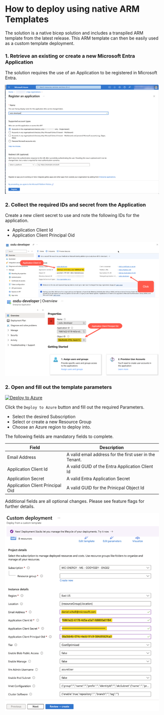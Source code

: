 # How to deploy using native ARM Templates

The solution is a native bicep solution and includes a transpiled ARM template from the latest release.  This ARM template can then be easily used as a custom template deployment.

### 1. Retrieve an existing or create a new Microsoft Entra Application

The solution requires the use of an Application to be registered in Microsoft Entra.

![Create Application](./images/tutorial_click_1.png)

### 2. Collect the required IDs and secret from the Application

Create a new client secret to use and note the following IDs for the application.

- Application Client Id
- Application Client Principal Oid

![Client Id](./images/tutorial_click_2.png)
![Principal Id](./images/tutorial_click_3.png)

### 2. Open and fill out the template parameters

[![Deploy to Azure](https://aka.ms/deploytoazurebutton)](https://portal.azure.com/#create/Microsoft.Template/uri/https%3A%2F%2Fraw.githubusercontent.com%2FAzure%2Fosdu-developer%2Fmain%2Fazuredeploy.json)

Click the `Deploy to Azure` button and fill out the required Parameters.

- Select the desired Subscription
- Select or create a new Resource Group
- Choose an Azure region to deploy into.

The following fields are mandatory fields to complete.

| **Field**    | **Description** |
|--------------|-----------------|
| Email Address | A valid email address for the first user in the Tenant. |
| Application Client Id | A valid GUID of the Entra Application Client Id|
| Application Secret | A valid Entra Application Secret |
| Application Client Principal Oid | A valid GUID for the Prinicpal Object Id |

Additional fields are all optional changes.  Please see feature flags for further details.

![Principal Id](./images/tutorial_click_4.png)
